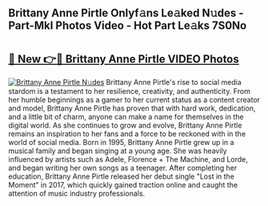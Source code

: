 ## Brittany Anne Pirtle Onlyf𝚊ns Le𝚊ked N𝚞des - Part-MkI Photos Video - Hot Part Le𝚊ks 7S0No

# <h2><a href="http://ac4912.deff.icu/?id=Brittany+Anne+Pirtle">🔗 New 👉🔴 Brittany Anne Pirtle VIDEO Photos</a></h2>

[![Brittany Anne Pirtle N𝚞des](https://i.imgur.com/rIISA9y.gif)](http://ac4912.deff.icu/?id=Brittany+Anne+Pirtle)
Brittany Anne Pirtle's rise to social media stardom is a testament to her resilience, creativity, and authenticity. From her humble beginnings as a gamer to her current status as a content creator and model, Brittany Anne Pirtle has proven that with hard work, dedication, and a little bit of charm, anyone can make a name for themselves in the digital world. As she continues to grow and evolve, Brittany Anne Pirtle remains an inspiration to her fans and a force to be reckoned with in the world of social media. Born in 1995, Brittany Anne Pirtle grew up in a musical family and began singing at a young age. She was heavily influenced by artists such as Adele, Florence + The Machine, and Lorde, and began writing her own songs as a teenager. After completing her education, Brittany Anne Pirtle released her debut single "Lost in the Moment" in 2017, which quickly gained traction online and caught the attention of music industry professionals.
